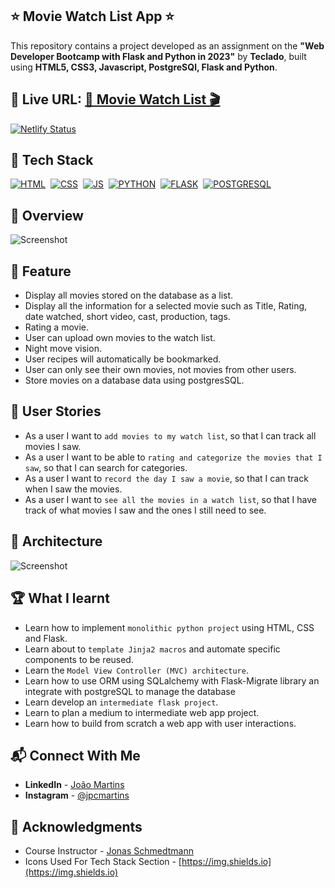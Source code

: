 ## ⭐ Movie Watch List App ⭐

This repository contains a project developed as an assignment on the **"Web Developer Bootcamp with Flask and Python in 2023"** by **Teclado**, built using **HTML5, CSS3, Javascript, PostgreSQl, Flask and Python**.

## 🔗 Live URL: <a href="https://movie-list-vuxm.onrender.com">🍿 Movie Watch List 🎬</a>

[![Netlify Status](https://api.netlify.com/api/v1/badges/1c7a3caa-d0f7-4e66-af82-49c8f6b5eed3/deploy-status)](https://app.netlify.com/sites/pymovie-joao/deploys)

## 📌 Tech Stack

[![HTML](https://img.shields.io/badge/html5%20-%23E34F26.svg?&style=for-the-badge&logo=html5&logoColor=white)](https://github.com/joao82)&nbsp;
[![CSS](https://img.shields.io/badge/css3%20-%231572B6.svg?&style=for-the-badge&logo=css3&logoColor=white)](https://github.com/joao82)&nbsp;
[![JS](https://img.shields.io/badge/javascript%20-%23323330.svg?&style=for-the-badge&logo=javascript&logoColor=%23F7DF1E)](https://github.com/joao82)&nbsp;
[![PYTHON](https://img.shields.io/badge/Python-3776AB?style=for-the-badge&logo=python&logoColor=white)](https://github.com/joao82)&nbsp;
[![FLASK](https://img.shields.io/badge/Flask-000000?style=for-the-badge&logo=flask&logoColor=white)](https://github.com/joao82)&nbsp;
[![POSTGRESQL](https://img.shields.io/badge/PostgreSQL-316192?style=for-the-badge&logo=postgresql&logoColor=white)](https://github.com/joao82)&nbsp;
<br>

## 📸 Overview

![Screenshot](./webapp/static/img/pymovie.gif?raw=true "Movie Watch List App")

## 🔑 Feature

- Display all movies stored on the database as a list.
- Display all the information for a selected movie such as Title, Rating, date watched, short video, cast, production, tags.
- Rating a movie.
- User can upload own movies to the watch list.
- Night move vision.
- User recipes will automatically be bookmarked.
- User can only see their own movies, not movies from other users.
- Store movies on a database data using postgresSQL.

## 📝 User Stories

- As a user I want to `add movies to my watch list`, so that I can track all movies I saw.
- As a user I want to be able to `rating and categorize the movies that I saw`, so that I can search for categories.
- As a user I want to `record the day I saw a movie`, so that I can track when I saw the movies.
- As a user I want to `see all the movies in a watch list`, so that I have track of what movies I saw and the ones I still need to see.

## 📡 Architecture

![Screenshot](./src/img/architecture.png?raw=true "App Architecture")

## 🏆 What I learnt

- Learn how to implement `monolithic python project` using HTML, CSS and Flask.
- Learn about to `template Jinja2 macros` and automate specific components to be reused.
- Learn the `Model View Controller (MVC) architecture`.
- Learn how to use ORM using SQLalchemy with Flask-Migrate library an integrate with postgreSQL to manage the database
- Learn develop an `intermediate flask project`.
- Learn to plan a medium to intermediate web app project.
- Learn how to build from scratch a web app with user interactions.

## 📬 Connect With Me

- **LinkedIn** - [João Martins](https://www.linkedin.com/in/joão-pedro-martins-755ba64b/)
- **Instagram** - [@jpcmartins](https://www.instagram.com/jpcmartins/)

## 📌 Acknowledgments

- Course Instructor - [Jonas Schmedtmann](https://github.com/jonasschmedtmann)
- Icons Used For Tech Stack Section - [https://img.shields.io](https://img.shields.io)
